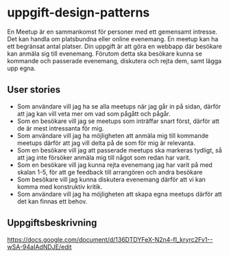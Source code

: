 # uppgift-design-patterns

En Meetup är en sammankomst för personer med ett gemensamt intresse. Det kan handla om platsbundna eller online evenemang. En meetup kan ha ett begränsat antal platser. Din uppgift är att göra en webbapp där besökare kan anmäla sig till evenemang. Förutom detta ska besökare kunna se kommande och passerade evenemang, diskutera och rejta dem, samt lägga upp egna.

## User stories
- Som användare vill jag ha se alla meetups när jag går in på sidan, därför att jag kan vill veta mer om vad som pågått och pågår.
- Som en besökare vill jag se meetups som inträffar snart först, därför att de är mest intressanta för mig.
- Som användare vill jag ha möjligheten att anmäla mig till kommande meetups därför att jag vill delta på de som för mig är relevanta.
- Som en besökare vill jag att passerade meetups ska markeras tydligt, så att jag inte försöker anmäla mig till något som redan har varit.
- Som en besökare vill jag kunna rejta evenemang jag har varit på med skalan 1-5, för att ge feedback till arrangören och andra besökare
- Som besökare vill jag kunna diskutera evenemang därför att vi kan komma med konstruktiv kritik.
- Som användare vill jag ha möjligheten att skapa egna meetups därför att det kan finnas ett behov.

## Uppgiftsbeskrivning

https://docs.google.com/document/d/136DTDYFeX-N2n4-fI_kryrc2Fv1--wSA-94aIAdNDJE/edit 
